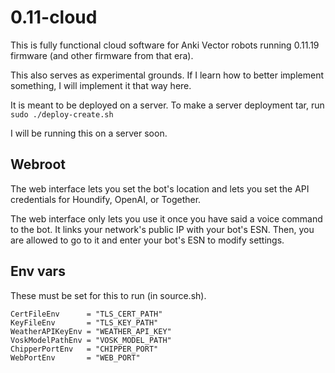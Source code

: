 # 0.11-cloud

This is fully functional cloud software for Anki Vector robots running 0.11.19 firmware (and other firmware from that era).

This also serves as experimental grounds. If I learn how to better implement something, I will implement it that way here.

It is meant to be deployed on a server. To make a server deployment tar, run `sudo ./deploy-create.sh`

I will be running this on a server soon.

## Webroot

The web interface lets you set the bot's location and lets you set the API credentials for Houndify, OpenAI, or Together.

The web interface only lets you use it once you have said a voice command to the bot. It links your network's public IP with your bot's ESN. Then, you are allowed to go to it and enter your bot's ESN to modify settings.

## Env vars

These must be set for this to run (in source.sh).

```
CertFileEnv      = "TLS_CERT_PATH"
KeyFileEnv       = "TLS_KEY_PATH"
WeatherAPIKeyEnv = "WEATHER_API_KEY"
VoskModelPathEnv = "VOSK_MODEL_PATH"
ChipperPortEnv   = "CHIPPER_PORT"
WebPortEnv       = "WEB_PORT"
```